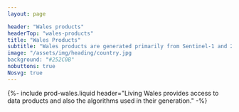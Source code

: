 ```yaml
---
layout: page

header: "Wales products"
headerTop: "wales-products"
title: "Wales Products"
subtitle: "Wales products are generated primarily from Sentinel-1 and 2 radar and optical data acquired between 2028 and 2023"
image: "/assets/img/heading/country.jpg
background: "#252C0B"
nobuttons: true
Nosvg: true
---
```


{%-
include prod-wales.liquid
header="Living Wales provides access to data products and also the algorithms used in their generation."
-%}
